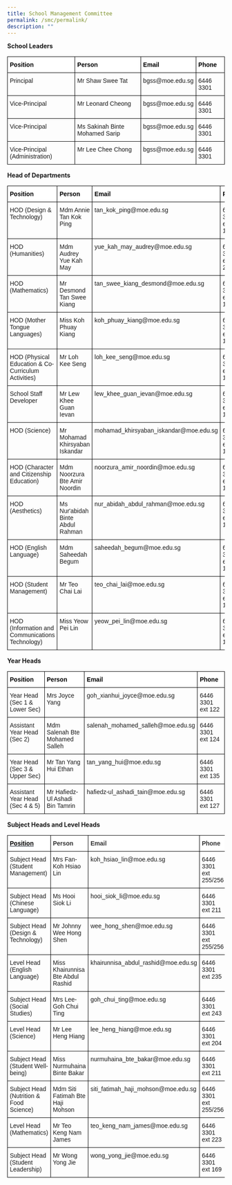 ```yaml
---
title: School Management Committee
permalink: /smc/permalink/
description: ""
---
```

**School Leaders**

<style type="text/css">
.tg  {border-collapse:collapse;border-spacing:0;}
.tg td{border-color:black;border-style:solid;border-width:1px;font-family:Arial, sans-serif;font-size:14px;
  overflow:hidden;padding:10px 5px;word-break:normal;}
.tg th{border-color:black;border-style:solid;border-width:1px;font-family:Arial, sans-serif;font-size:14px;
  font-weight:normal;overflow:hidden;padding:10px 5px;word-break:normal;}
.tg .tg-cctd{background-color:#FFF;color:#FFF;font-weight:bold;text-align:left;text-decoration:underline;vertical-align:top}
.tg .tg-sc4m{background-color:#FFF;color:#323232;font-weight:bold;text-align:left;vertical-align:top}
.tg .tg-0lax{text-align:left;vertical-align:top}
</style>
<table class="tg">
<thead>
  <tr>
    <th class="tg-cctd"><span style="font-weight:700;font-style:normal;text-decoration:none;color:black">Position</span></th>
    <th class="tg-sc4m"><span style="font-weight:700;font-style:normal;text-decoration:none;color:black">Person</span></th>
    <th class="tg-sc4m"><span style="font-weight:700;font-style:normal;text-decoration:none;color:black">Email</span></th>
    <th class="tg-sc4m"><span style="font-weight:700;font-style:normal;text-decoration:none;color:black">Phone</span></th>
  </tr>
</thead>
<tbody>
  <tr>
    <td class="tg-0lax">Principal</td>
    <td class="tg-0lax">Mr Shaw Swee Tat</td>
    <td class="tg-0lax">bgss@moe.edu.sg</td>
    <td class="tg-0lax">6446 3301</td>
  </tr>
  <tr>
    <td class="tg-0lax">Vice-Principal</td>
    <td class="tg-0lax">Mr Leonard Cheong</td>
    <td class="tg-0lax">bgss@moe.edu.sg</td>
    <td class="tg-0lax">6446 3301</td>
  </tr>
  <tr>
    <td class="tg-0lax">Vice-Principal</td>
    <td class="tg-0lax">Ms Sakinah Binte Mohamed Sarip</td>
    <td class="tg-0lax">bgss@moe.edu.sg</td>
    <td class="tg-0lax">6446 3301</td>
  </tr>
  <tr>
    <td class="tg-0lax">Vice-Principal (Administration)</td>
    <td class="tg-0lax">Mr Lee Chee Chong</td>
    <td class="tg-0lax">bgss@moe.edu.sg</td>
    <td class="tg-0lax">6446 3301</td>
  </tr>
</tbody>
</table>

**Head of Departments**

<style type="text/css">
.tg  {border-collapse:collapse;border-spacing:0;}
.tg td{border-color:black;border-style:solid;border-width:1px;font-family:Arial, sans-serif;font-size:14px;
  overflow:hidden;padding:10px 5px;word-break:normal;}
.tg th{border-color:black;border-style:solid;border-width:1px;font-family:Arial, sans-serif;font-size:14px;
  font-weight:normal;overflow:hidden;padding:10px 5px;word-break:normal;}
.tg .tg-cctd{background-color:#FFF;color:#FFF;font-weight:bold;text-align:left;text-decoration:underline;vertical-align:top}
.tg .tg-sc4m{background-color:#FFF;color:#323232;font-weight:bold;text-align:left;vertical-align:top}
.tg .tg-0lax{text-align:left;vertical-align:top}
</style>
<table class="tg">
<thead>
  <tr>
    <th class="tg-cctd"><span style="font-weight:700;font-style:normal;text-decoration:none;color:black">Position</span></th>
    <th class="tg-sc4m"><span style="font-weight:700;font-style:normal;text-decoration:none;color:black">Person</span></th>
    <th class="tg-sc4m"><span style="font-weight:700;font-style:normal;text-decoration:none;color:black">Email</span></th>
    <th class="tg-sc4m"><span style="font-weight:700;font-style:normal;text-decoration:none;color:black">Phone</span></th>
  </tr>
</thead>
<tbody>
  <tr>
    <td class="tg-0lax">HOD (Design &amp; Technology)</td>
    <td class="tg-0lax">Mdm Annie Tan Kok Ping</td>
    <td class="tg-0lax">tan_kok_ping@moe.edu.sg </td>
    <td class="tg-0lax">6446 3301 ext 125</td>
  </tr>
  <tr>
    <td class="tg-0lax">HOD (Humanities)</td>
    <td class="tg-0lax">Mdm Audrey Yue Kah May</td>
    <td class="tg-0lax">yue_kah_may_audrey@moe.edu.sg</td>
    <td class="tg-0lax">6446 3301 ext 257</td>
  </tr>
  <tr>
    <td class="tg-0lax">HOD (Mathematics)</td>
    <td class="tg-0lax">Mr Desmond Tan Swee Kiang</td>
    <td class="tg-0lax">tan_swee_kiang_desmond@moe.edu.sg </td>
    <td class="tg-0lax">6446 3301 ext 131</td>
  </tr>
  <tr>
    <td class="tg-0lax">HOD (Mother Tongue Languages)</td>
    <td class="tg-0lax">Miss Koh Phuay Kiang</td>
    <td class="tg-0lax">koh_phuay_kiang@moe.edu.sg</td>
    <td class="tg-0lax">6446 3301 ext 126</td>
  </tr>
  <tr>
    <td class="tg-0lax">HOD (Physical Education &amp; Co-Curriculum Activities)</td>
    <td class="tg-0lax">Mr Loh Kee Seng</td>
    <td class="tg-0lax">loh_kee_seng@moe.edu.sg </td>
    <td class="tg-0lax">6446 3301 ext 169</td>
  </tr>
  <tr>
    <td class="tg-0lax">School Staff Developer</td>
    <td class="tg-0lax">Mr Lew Khee Guan Ievan</td>
    <td class="tg-0lax">lew_khee_guan_ievan@moe.edu.sg </td>
    <td class="tg-0lax">6446 3301 ext 119</td>
  </tr>
  <tr>
    <td class="tg-0lax">HOD (Science)</td>
    <td class="tg-0lax">Mr Mohamad Khirsyaban Iskandar</td>
    <td class="tg-0lax">mohamad_khirsyaban_iskandar@moe.edu.sg</td>
    <td class="tg-0lax">6446 3301 ext 121</td>
  </tr>
  <tr>
    <td class="tg-0lax">HOD (Character and Citizenship Education)</td>
    <td class="tg-0lax">Mdm Noorzura Bte Amir Noordin</td>
    <td class="tg-0lax">noorzura_amir_noordin@moe.edu.sg</td>
    <td class="tg-0lax">6446 3301 ext 133</td>
  </tr>
  <tr>
    <td class="tg-0lax">HOD (Aesthetics)</td>
    <td class="tg-0lax">Ms Nur'abidah Binte Abdul Rahman</td>
    <td class="tg-0lax">nur_abidah_abdul_rahman@moe.edu.sg </td>
    <td class="tg-0lax">6446 3301 ext 128</td>
  </tr>
  <tr>
    <td class="tg-0lax">HOD (English Language)</td>
    <td class="tg-0lax">Mdm Saheedah Begum</td>
    <td class="tg-0lax">saheedah_begum@moe.edu.sg</td>
    <td class="tg-0lax">6446 3301 ext 132</td>
  </tr>
  <tr>
    <td class="tg-0lax">HOD (Student Management)</td>
    <td class="tg-0lax">Mr Teo Chai Lai</td>
    <td class="tg-0lax">teo_chai_lai@moe.edu.sg </td>
    <td class="tg-0lax">6446 3301 ext 123</td>
  </tr>
  <tr>
    <td class="tg-0lax">HOD (Information and Communications Technology)</td>
    <td class="tg-0lax">Miss Yeow Pei Lin</td>
    <td class="tg-0lax">yeow_pei_lin@moe.edu.sg </td>
    <td class="tg-0lax">6446 3301 ext 120</td>
  </tr>
</tbody>
</table>

**Year Heads**

<style type="text/css">
.tg  {border-collapse:collapse;border-spacing:0;}
.tg td{border-color:black;border-style:solid;border-width:1px;font-family:Arial, sans-serif;font-size:14px;
  overflow:hidden;padding:10px 5px;word-break:normal;}
.tg th{border-color:black;border-style:solid;border-width:1px;font-family:Arial, sans-serif;font-size:14px;
  font-weight:normal;overflow:hidden;padding:10px 5px;word-break:normal;}
.tg .tg-sc4m{background-color:#FFF;color:#323232;font-weight:bold;text-align:left;vertical-align:top}
.tg .tg-70mf{background-color:#FFF;color:#FFF;font-weight:bold;text-align:left;vertical-align:top}
.tg .tg-0lax{text-align:left;vertical-align:top}
</style>
<table class="tg">
<thead>
  <tr>
    <th class="tg-70mf"><span style="font-weight:700;font-style:normal;text-decoration:none;color:black">Position</span></th>
    <th class="tg-sc4m"><span style="font-weight:700;font-style:normal;text-decoration:none;color:black">Person</span></th>
    <th class="tg-sc4m"><span style="font-weight:700;font-style:normal;text-decoration:none;color:black">Email</span></th>
    <th class="tg-sc4m"><span style="font-weight:700;font-style:normal;text-decoration:none;color:black">Phone</span></th>
  </tr>
</thead>
<tbody>
  <tr>
    <td class="tg-0lax">Year Head (Sec 1 &amp; Lower Sec)</td>
    <td class="tg-0lax">Mrs Joyce Yang</td>
    <td class="tg-0lax">goh_xianhui_joyce@moe.edu.sg </td>
    <td class="tg-0lax">6446 3301 ext 122</td>
  </tr>
  <tr>
    <td class="tg-0lax">Assistant Year Head (Sec 2)</td>
    <td class="tg-0lax">Mdm Salenah Bte Mohamed Salleh</td>
    <td class="tg-0lax">salenah_mohamed_salleh@moe.edu.sg </td>
    <td class="tg-0lax">6446 3301 ext 124</td>
  </tr>
  <tr>
    <td class="tg-0lax">Year Head (Sec 3 &amp; Upper Sec)</td>
    <td class="tg-0lax">Mr Tan Yang Hui Ethan</td>
    <td class="tg-0lax">tan_yang_hui@moe.edu.sg </td>
    <td class="tg-0lax">6446 3301 ext 135</td>
  </tr>
  <tr>
    <td class="tg-0lax">Assistant Year Head (Sec 4 &amp; 5)</td>
    <td class="tg-0lax">Mr Hafiedz-Ul Ashadi Bin Tamrin</td>
    <td class="tg-0lax">hafiedz-ul_ashadi_tain@moe.edu.sg </td>
    <td class="tg-0lax">6446 3301 ext 127</td>
  </tr>
</tbody>
</table>

**Subject Heads and Level Heads**

<style type="text/css">
.tg  {border-collapse:collapse;border-spacing:0;}
.tg td{border-color:black;border-style:solid;border-width:1px;font-family:Arial, sans-serif;font-size:14px;
  overflow:hidden;padding:10px 5px;word-break:normal;}
.tg th{border-color:black;border-style:solid;border-width:1px;font-family:Arial, sans-serif;font-size:14px;
  font-weight:normal;overflow:hidden;padding:10px 5px;word-break:normal;}
.tg .tg-sc4m{background-color:#FFF;color:#323232;font-weight:bold;text-align:left;vertical-align:top}
.tg .tg-hss6{background-color:#FFF;color:#1A202C;font-weight:bold;text-align:left;text-decoration:underline;vertical-align:top}
.tg .tg-0lax{text-align:left;vertical-align:top}
</style>
<table class="tg">
<thead>
  <tr>
    <th class="tg-hss6"><span style="font-weight:bold;font-style:inherit;color:#000;background-color:#FFF">Position</span></th>
    <th class="tg-sc4m"><span style="font-weight:bold;font-style:inherit;color:#323232">Person</span></th>
    <th class="tg-sc4m"><span style="font-weight:bold;font-style:inherit;color:#323232">Email</span></th>
    <th class="tg-sc4m"><span style="font-weight:bold;font-style:inherit;color:#323232">Phone</span></th>
  </tr>
</thead>
<tbody>
  <tr>
    <td class="tg-0lax">Subject Head (Student Management)</td>
    <td class="tg-0lax">Mrs Fan-Koh Hsiao Lin</td>
    <td class="tg-0lax">koh_hsiao_lin@moe.edu.sg </td>
    <td class="tg-0lax">6446 3301 ext 255/256</td>
  </tr>
  <tr>
    <td class="tg-0lax">Subject Head (Chinese Language)</td>
    <td class="tg-0lax">Ms Hooi Siok Li</td>
    <td class="tg-0lax">hooi_siok_li@moe.edu.sg </td>
    <td class="tg-0lax">6446 3301 ext 211</td>
  </tr>
  <tr>
    <td class="tg-0lax">Subject Head (Design &amp; Technology)</td>
    <td class="tg-0lax">Mr Johnny Wee Hong Shen</td>
    <td class="tg-0lax">wee_hong_shen@moe.edu.sg </td>
    <td class="tg-0lax">6446 3301 ext 255/256</td>
  </tr>
  <tr>
    <td class="tg-0lax">Level Head (English Language)</td>
    <td class="tg-0lax">Miss Khairunnisa Bte Abdul Rashid</td>
    <td class="tg-0lax">khairunnisa_abdul_rashid@moe.edu.sg </td>
    <td class="tg-0lax">6446 3301 ext 235</td>
  </tr>
  <tr>
    <td class="tg-0lax">Subject Head (Social Studies)</td>
    <td class="tg-0lax">Mrs Lee-Goh Chui Ting</td>
    <td class="tg-0lax">goh_chui_ting@moe.edu.sg </td>
    <td class="tg-0lax">6446 3301 ext 243</td>
  </tr>
  <tr>
    <td class="tg-0lax">Level Head (Science)</td>
    <td class="tg-0lax">Mr Lee Heng Hiang</td>
    <td class="tg-0lax">lee_heng_hiang@moe.edu.sg </td>
    <td class="tg-0lax">6446 3301 ext 204</td>
  </tr>
  <tr>
    <td class="tg-0lax">Subject Head (Student Well-being)</td>
    <td class="tg-0lax">Miss Nurmuhaina Binte Bakar</td>
    <td class="tg-0lax">nurmuhaina_bte_bakar@moe.edu.sg </td>
    <td class="tg-0lax">6446 3301 ext 211</td>
  </tr>
  <tr>
    <td class="tg-0lax">Subject Head (Nutrition &amp; Food Science)</td>
    <td class="tg-0lax">Mdm Siti Fatimah Bte Haji Mohson</td>
    <td class="tg-0lax">siti_fatimah_haji_mohson@moe.edu.sg </td>
    <td class="tg-0lax">6446 3301 ext 255/256</td>
  </tr>
  <tr>
    <td class="tg-0lax">Level Head (Mathematics)</td>
    <td class="tg-0lax">Mr Teo Keng Nam James</td>
    <td class="tg-0lax">teo_keng_nam_james@moe.edu.sg </td>
    <td class="tg-0lax">6446 3301 ext 223</td>
  </tr>
  <tr>
    <td class="tg-0lax">Subject Head (Student Leadership)</td>
    <td class="tg-0lax">Mr Wong Yong Jie</td>
    <td class="tg-0lax">wong_yong_jie@moe.edu.sg </td>
    <td class="tg-0lax">6446 3301 ext 169</td>
  </tr>
</tbody>
</table>
